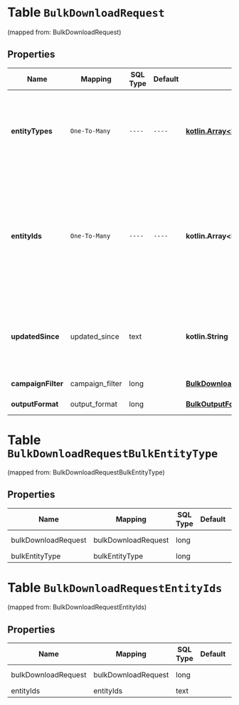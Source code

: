 
# Table `BulkDownloadRequest`
(mapped from: BulkDownloadRequest)

## Properties
Name | Mapping | SQL Type | Default | Type | Description | Notes
---- | ------- | -------- | ------- | ---- | ----------- | -----
**entityTypes** | `One-To-Many` | `----` | `----`  | [**kotlin.Array&lt;BulkEntityType&gt;**](BulkEntityType.md) | All entity types specified will be downloaded. Fewer types result in faster downloads. |  [optional]
**entityIds** | `One-To-Many` | `----` | `----`  | **kotlin.Array&lt;kotlin.String&gt;** | All entities specified by these IDs as well as their children and grandchildren will be downloaded if the entity type is one of the types requested to be downloaded. |  [optional]
**updatedSince** | updated_since | text |  | **kotlin.String** | Unix UTC timestamp to retrieve all entities that have changed since this time. |  [optional]
**campaignFilter** | campaign_filter | long |  | [**BulkDownloadRequestCampaignFilter**](BulkDownloadRequestCampaignFilter.md) |  |  [optional] [foreignkey]
**outputFormat** | output_format | long |  | [**BulkOutputFormat**](BulkOutputFormat.md) |  |  [optional] [foreignkey]


# **Table `BulkDownloadRequestBulkEntityType`**
(mapped from: BulkDownloadRequestBulkEntityType)

## Properties
Name | Mapping | SQL Type | Default | Type | Description | Notes
---- | ------- | -------- | ------- | ---- | ----------- | -----
bulkDownloadRequest | bulkDownloadRequest | long | | kotlin.Long | Primary Key | *one*
bulkEntityType | bulkEntityType | long | | kotlin.Long | Foreign Key | *many*



# **Table `BulkDownloadRequestEntityIds`**
(mapped from: BulkDownloadRequestEntityIds)

## Properties
Name | Mapping | SQL Type | Default | Type | Description | Notes
---- | ------- | -------- | ------- | ---- | ----------- | -----
bulkDownloadRequest | bulkDownloadRequest | long | | kotlin.Long | Primary Key | *one*
entityIds | entityIds | text | | kotlin.String | Foreign Key | *many*






